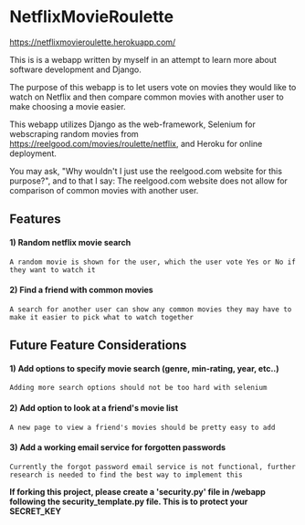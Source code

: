# NetflixMovieRoulette

https://netflixmovieroulette.herokuapp.com/

This is is a webapp written by myself in an attempt to learn more about software development and Django.

The purpose of this webapp is to let users vote on movies they would like to watch on Netflix and then compare common movies with another user to make choosing a movie easier.

This webapp utilizes Django as the web-framework, Selenium for webscraping random movies from https://reelgood.com/movies/roulette/netflix, and Heroku for online deployment.

You may ask, "Why wouldn't I just use the reelgood.com website for this purpose?", and to that I say: The reelgood.com website does not allow for comparison of common movies with another user.

## Features 
#### 1) Random netflix movie search
	A random movie is shown for the user, which the user vote Yes or No if they want to watch it 
#### 2) Find a friend with common movies
	A search for another user can show any common movies they may have to make it easier to pick what to watch together 
## Future Feature Considerations
#### 1) Add options to specify movie search (genre, min-rating, year, etc..)
	Adding more search options should not be too hard with selenium
#### 2) Add option to look at a friend's movie list
	A new page to view a friend's movies should be pretty easy to add 
#### 3) Add a working email service for forgotten passwords
 	Currently the forgot password email service is not functional, further research is needed to find the best way to implement this
**If forking this project, please create a 'security.py' file in /webapp following the security_template.py file. This is to protect your SECRET_KEY**
